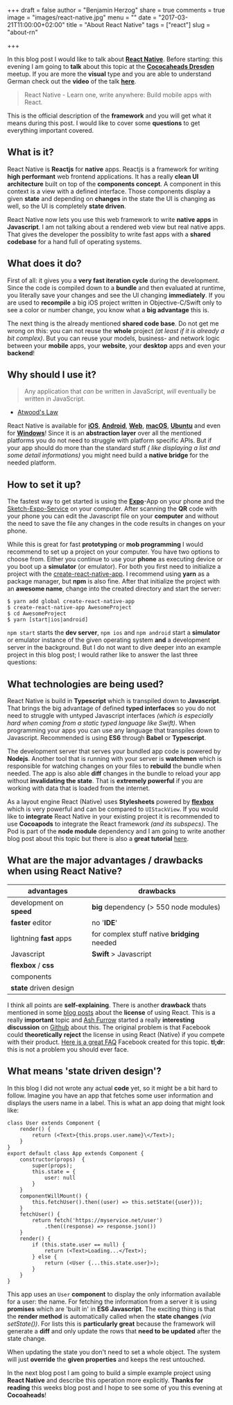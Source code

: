 +++
draft = false
author = "Benjamin Herzog"
share = true
comments = true
image = "images/react-native.jpg"
menu = ""
date = "2017-03-21T11:00:00+02:00"
title = "About React Native"
tags = ["react"]
slug = "about-rn"

+++

In this blog post I would like to talk about [**React Native**](https://facebook.github.io/react-native/). Before starting: this evening I am going to **talk** about this topic at the [**Cococaheads Dresden**](http://meetu.ps/36GS6z) meetup. If you are more the **visual** type and you are able to understand German check out the **video** of the talk [**here**](https://www.youtube.com/watch?v=L4SEep6Immk).

> React Native - Learn one, write anywhere: Build mobile apps with React.

This is the official description of the **framework** and you will get what it means during this post. I would like to cover some **questions** to get everything important covered.

## What is it?

React Native is **Reactjs** for **native** apps. Reactjs is a framework for writing **high performant** web frontend applications. It has a really **clean UI architecture** built on top of the **components concept**. A component in this context is a view with a defined interface. Those components display a given **state** and depending on **changes** in the state the UI is changing as well, so the UI is completely **state driven**.

React Native now lets you use this web framework to write **native apps** in **Javascript**. I am not talking about a rendered web view but real native apps. That gives the developer the possiblity to write fast apps with a **shared codebase** for a hand full of operating systems.

## What does it do?

First of all: it gives you a **very fast iteration cycle** during the development. Since the code is compiled down to a **bundle** and then evaluated at runtime, you literally save your changes and see the UI changing **immediately**. If you are used to **recompile** a big iOS project written in Objective-C/Swift only to see a color or number change, you know what a **big advantage** this is.

The next thing is the already mentioned **shared code base**. Do not get me wrong on this: you can not reuse the **whole** project *(at least if it is already a bit complex)*. But you can reuse your models, business- and network logic between your **mobile** apps, your **website**, your **desktop** apps and even your **backend**!

## Why should I use it?

> Any application that *can* be written in JavaScript, *will* eventually be written in JavaScript. 
- [Atwood's Law](https://blog.codinghorror.com/the-principle-of-least-power/)

React Native is available for [**iOS**](https://github.com/facebook/react-native), [**Android**](https://github.com/facebook/react-native), [**Web**](https://github.com/facebook/react), [**macOS**](https://github.com/ptmt/react-native-macos), [**Ubuntu**](https://github.com/CanonicalLtd/react-native/blob/ubuntu/README-ubuntu.md) and even for [**Windows**](https://github.com/Microsoft/react-native-windows)! Since it is an **abstraction layer** over all the mentioned platforms you do not need to struggle with platform specific APIs. But if your app should do more than the standard stuff *( like displaying a list and some detail informations)* you might need build a **native bridge** for the needed platform.

## How to set it up?

The fastest way to get started is using the [**Expo**](https://expo.io)-App on your phone and the [Sketch-Expo-Service](https://sketch.expo.io) on your computer. After scanning the **QR** code with your phone you can edit the Javascript file on your **computer** and without the need to save the file any changes in the code results in changes on your phone.

While this is great for fast **prototyping** or **mob programming** I would recommend to set up a project on your computer. You have two options to choose from. Either you continue to use your **phone** as executing device or you boot up a **simulator** (or emulator). For both you first need to initialize a project with the [create-react-native-app](http://facebook.github.io/react-native/blog/2017/03/13/introducing-create-react-native-app.html). I recommend using **yarn** as a package manager, but **npm** is also fine. After that initialize the project with an **awesome name**, change into the created directory and start the server:

```
$ yarn add global create-react-native-app
$ create-react-native-app AwesomeProject
$ cd AwesomeProject
$ yarn [start|ios|android]
```

`npm start` starts the **dev server**, `npm ios` and `npm android` start a **simulator** or emulator instance of the given operating system **and** a development server in the background. But I do not want to dive deeper into an example project in this blog post; I would rather like to answer the last three questions:

## What technologies are being used?

React Native is build in **Typescript** which is transpiled down to **Javascript**. That brings the big advantage of defined **typed interfaces** so you do not need to struggle with untyped Javascript interfaces *(which is especially hard when coming from a static typed language like Swift)*. When programming your apps you can use any language that transpiles down to Javascript. Recommended is using **ES6** through **Babel** or **Typescript**.

The development server that serves your bundled app code is powered by **Nodejs**. Another tool that is running with your server is **watchmen** which is responsible for watching changes on your files to **rebuild** the bundle when needed. The app is also able **diff** changes in the bundle to reload your app without **invalidating the state**. That is **extremely powerful** if you are working with data that is loaded from the internet.

As a layout engine React (Native) uses **Stylesheets** powered by [**flexbox**](https://css-tricks.com/snippets/css/a-guide-to-flexbox/) which is very powerful and can be compared to `UIStackView`. If you would like to **integrate** React Native in your existing project it is recommended to use **Cocoapods** to integrate the React framework *(and its subspecs)*. The Pod is part of the **node module** dependency and I am going to write another blog post about this topic but there is also a **great tutorial** [here](http://facebook.github.io/react-native/docs/integration-with-existing-apps.html).

## What are the major advantages / drawbacks when using React Native?

**advantages**|**drawbacks**
|---|---|
|development on **speed**|**big** dependency (> 550 node modules)|
|**faster** editor|no '**IDE**'|
|lightning **fast** apps|for complex stuff native **bridging** needed|
|Javascript|**Swift** > Javascript|
|**flexbox** / **css**||
|components||
|**state** driven design||

I think all points are **self-explaining**. There is another **drawback** thats mentioned in some [blog posts](http://react-etc.net/entry/your-license-to-use-react-js-can-be-revoked-if-you-compete-with-facebook) about the **license** of using React. This is a really **important** topic and [Ash Furrow](https://ashfurrow.com) started a really **interesting discussion** on [Github](https://github.com/facebook/react/issues/7293) about this. The original problem is that Facebook could **theoretically** **reject** the license in using React (Native) if you compete with their product. [Here is a great FAQ](https://code.facebook.com/pages/850928938376556) Facebook created for this topic. **tl;dr**: this is not a problem you should ever face.

## What means 'state driven design'?

In this blog I did not wrote any actual **code** yet, so it might be a bit hard to follow. Imagine you have an app that fetches some user information and displays the users name in a label. This is what an app doing that might look like:


```
class User extends Component {
	render() {
		return (<Text>{this.props.user.name}\</Text>);
	}
}
export default class App extends Component {
	constructor(props)	{
		super(props);
		this.state = {
			user: null
		}
	}
	componentWillMount() {
		this.fetchUser().then((user) => this.setState({user}));
	}
	fetchUser() {
		return fetch('https://myservice.net/user')
			.then((response) => response.json())
	}
	render() {
		if (this.state.user == null) {
			return (<Text>Loading...</Text>);
		} else {
			return (<User {...this.state.user}>);
		}
	}
}
```

This app uses an `User` **component** to display the only information available for a user: the name. For fetching the information from a server it is using **promises** which are 'built in' in **ES6 Javascript**. The exciting thing is that the **render method** is automatically called when the **state changes** *(via setState())*. For lists this is **particularly great** because the framework will generate a **diff** and only update the rows that **need to be updated** after the state change.

When updating the state you don't need to set a whole object. The system will just **override** the **given properties** and keeps the rest untouched.

In the next blog post I am going to build a simple example project using **React Native** and describe this operation more explicitly. **Thanks for reading** this weeks blog post and I hope to see some of you this evening at **Cocoaheads**!
